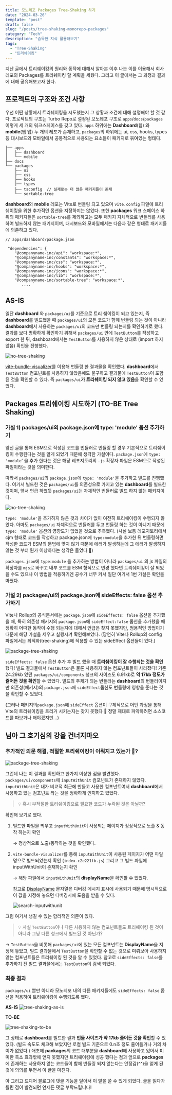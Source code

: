 ```yaml
---
title: 모노레포 Packages Tree-Shaking 하기
date: "2024-03-26"
template: "post"
draft: false
slug: "/posts/tree-shaking-monorepo-packages"
category: "Tech"
description: "습득한 지식 활용해보기"
tags:
  - "Tree-Shaking"
  - "트리쉐이킹"
---
```


지난 글에서 트리쉐이킹의 원리와 동작에 대해서 알아본 이후 나는 이를 이용해서 회사 레포의 Packages를 트리쉐이킹 할 계획을 세웠다. 그리고 이 글에서는 그 과정과 결과에 대해 공유해보고자 한다.

## 프로젝트의 구조와 조건 사항

우선 어떤 상황에서 트리쉐이킹을 시도했는지 그 상황과 조건에 대해 설명해야 할 것 같다. 프로젝트의 구조는 Turbo Repo로 설정된 모노레포 구조로 `apps`/`docs`/`packages` 이렇게 세 개의 워크스페이스를 갖고 있다. `apps` 하위에는 **Dashboard**(웹) 와 **mobile**(웹 앱) 두 개의 레포가 존재하고, `packages`의 하위에는 ui, css, hooks, types 등 대시보드와 모바일에서 공통적으로 사용되는 요소들이 패키지로 묶여있는 형태다.

```
├── apps
│   ├── dashboard
│   └── mobile
├── docs
└── packages
    ├── ui
    ├── css
    ├── hooks
    ├── types
    ├── tsconfig  // 실제로는 더 많은 패키지들이 존재
    └── sortable-tree
```

**dashboard**와 **mobile** 레포는 Vite로 번들링 되고 있으며 `vite.config` 파일에 트리쉐이킹을 위한 추가적인 옵션을 지정하지는 않았다. 또한 **packages** 워크 스페이스 하위의 패키지들은 `sortable-tree`를 제외하고는 모두 패키지 자체적으로 번들러를 사용하여 빌드하지 않는 패키지이며, 대시보드와 모바일에서는 다음과 같은 형태로 패키지들에 의존하고 있다.

```
// apps/dashboard/package.json

 "dependencies": {
    "@companyname-inc/api": "workspace:*",
    "@companyname-inc/constants": "workspace:*",
    "@companyname-inc/css": "workspace:*",
    "@companyname-inc/hooks": "workspace:*",
    "@companyname-inc/icons": "workspace:*",
    "@companyname-inc/lib": "workspace:*",
    "@companyname-inc/sortable-tree": "workspace:*",
	   ....
```

## AS-IS

일단 **dashboard** 와 `packages/ui`를 기준으로 트리 쉐이킹이 되고 있는지, 즉 **dashboard**를 빌드했을 때 `packages/ui`의 모든 코드가 함께 번들링 되는 것이 아니라 **dashboard**에서 사용하는 `packages/ui`의 코드만 번들링 되는지를 확인하기로 했다. 결과를 보다 명확하게 확인하기 위해서 `packages/ui` 안에 `TestButton`를 작성하고 export 한 뒤, dashboard에서는 `TestButton`를 사용하지 않은 상태로 (import 하지 않음) 확인을 진행했다.

![no-tree-shaking](/media/no-tree-shaking.png)

[vite-bundle-visualizer](https://github.com/KusStar/vite-bundle-visualizer#readme)를 이용해 번들링 한 결과물을 확인했다. **dashboard**에서 `TestButton` 컴포넌트를 사용하지 않았음에도 불구하고 결과물에 `TestButton`이 포함된 것을 확인할 수 있다. 즉 `packages/ui`**가 트리쉐이킹 되지 않고 있음**을 확인할 수 있었다.

## Packages 트리쉐이킹 시도하기 (TO-BE Tree Shaking)

### 가설 1) packages/ui의 package.json에 type: 'module' 옵션 추가하기

앞선 글을 통해 ESM으로 작성된 코드를 번들러로 번들링 할 경우 기본적으로 트리쉐이킹이 수행된다는 것을 알게 되었기 때문에 생각한 가설이다. `package.json`에 `type: 'module`' 을 추가 한다는 것은 해당 레포지토리의 `.js` 확장자 파일은 ESM으로 작성된 파일이라는 것을 의미한다.

따라서 `packages/ui`의 `package.json`에 `type: 'module'`을 추가하고 빌드를 진행했다. 여기서 빌드한 것은 `packages/ui`를 의존성으로 가지고 있는 **dashboard**를 빌드한 것이며, 앞서 언급 하였듯 `packages/ui`는 자체적인 번들러로 빌드 하지 않는 패키지이다.

![no-tree-shaking](/media/no-tree-shaking.png)

`type: 'module'`을 추가하지 않은 것과 차이가 없이 여전히 트리쉐이킹이 수행되지 않았다. 아마도 `packages/ui` 자체적으로 번들러를 두고 번들링 하는 것이 아니기 때문에 `type: 'module'` 옵션의 영향도가 없었을 것으로 추측했다. (사실 보통 레포지토리에서 cjm 형태로 코드를 작성하고 package.json에 `type:module`을 추가한 뒤 번들링하면 작성한 코드가 ESM의 문법에 맞지 않기 때문에 에러가 발생하는데 그 에러가 발생하지 않는 것 부터 뭔가 이상하다는 생각은 들었다 🤫)

`packages.json`에 `type:module` 을 추가하는 방법이 아니라 `packages/ui` 의 js 파일의 확장자를 `mjs`로 바꾸고 내부 코드를 ESM 형식으로 변경 했다면 트리쉐이킹이 잘 되었을 수도 있으나 이 방법을 적용하기엔 공수가 너무 커서 일단 여기서 1번 가설은 확인을 마쳤다.

### 가설 2) packages/ui의 package.json에 sideEffects: false 옵션 추가하기

Vite나 Rollup의 공식문서에는 `package.json`에 `sideEffects: false` 옵션을 추가했을 때, 특히 의존성 패키지의 `package.json`에 `sideEffect:false` 옵션을 추가했을 때 정확히 어떠한 동작이 수행 되는지에 대해서 언급은 찾지 못했지만, 범용적인 방법이기 때문에 해당 가설을 세우고 실행시켜 확인해보았다. (당연히 Vite나 Rollup의 config 파일에서는 최적화(tree-shaking)에 적용할 수 있는 sideEffect 옵션들이 있다.)

![package-tree-shaking](/media/package-tree-shaking.png)

`sideEffects: false` 옵션 추가 후 빌드 했을 때 **트리쉐이킹이 잘 수행되는 것을 확인**했다! 빌드 결과물에서 `TestButton`은 물론 사용하지 않는 컴포넌트들이 사라졌다! 기존 24.29kb 였던 `packages/ui/components` 청크의 사이즈도 6.91kb로 **약 17kb 정도가 줄어든 것을 확인**할 수 있었다. 빌드의 주체가 되는 번들러는 **dashboard**의 번들러이지만 의존성(패키지)의 `package.json`에 `sideEffect`옵션도 번들링에 영향을 준다는 것을 확인할 수 있었다.

(그러나 패키지의`package.json`에 `sideEffect` 옵션이 구체적으로 어떤 과정을 통해 Vite의 트리쉐이킹을 트리거 시키는지는 찾지 못했다 🥹 정말 제대로 파악하려면 소스코드를 파보거나 해야겠지만…)

## 님아 그 호기심의 강을 건너지마오

### 추가적인 의문 해결, 적절한 트리쉐이킹이 이뤄지고 있는가 🤔?

![package-tree-shaking](/media/package-tree-shaking.png)

그런데 나는 이 결과를 확인하고 한가지 이상한 점을 발견했다. `packages/ui/components`에 `inputWithUnit` 컴포넌트가 존재하지 않았다. `inputWithUnit`은 내가 비교적 최근에 만들고 사용한 컴포넌트여서 **dashboard**에서 사용하고 있는 컴포넌트 라는 것을 정확하게 인지하고 있었다.

> 💡 혹시 부적절한 트리쉐이킹으로 필요한 코드가 누락된 것은 아닐까?

확인해 보기로 했다.

1. 빌드한 파일을 띄우고 `inputWithUnit`이 사용되는 페이지가 정상적으로 노출 & 동작 하는지 확인

   → 정상적으로 노출/동작하는 것을 확인했다.

2. `vite-bundle-visualizer`를 통해 `inputWithUnit`이 사용된 페이지가 어떤 파일명으로 빌드되었는지 확인 (`index-c2e221fb.js`) 그리고 그 빌드 파일에 inputWithUnit이 존재하는지 확인

   → 해당 파일에서 `inputWithUnit`의 **displayName**을 확인할 수 있었다.

   참고로 [DisplayName](https://ko.legacy.reactjs.org/docs/react-component.html#displayname) 문자열은 디버깅 메시지 표시에 사용되기 때문에 명시적으로 이 값을 지정해 놓으면 디버깅시에 도움을 받을 수 있다.

   ![search-inputwithunit](/media/search-build.png)

그럼 여기서 생길 수 있는 합리적인 의문이 있다.


> 💡 사실 `TestButton`이나 다른 사용하지 않는 컴포넌트들도 트리쉐이킹 된 것이 아니라 그냥 다른 청크에서 빌드된 것 아닌가?


→ `TestButton`을 비롯해 `packages/ui`에 있는 모든 컴포넌트는 **DisplayName**을 지정해 놓았고, 빌드 결과물에서 `TestButton`을 확인할 수 없는 것으로 미뤄보아 사용하지 않는 컴포넌트들은 트리쉐이킹 된 것을 알 수 있었다. 참고로 `sideEffects: false`를 추가하기 전 빌드 결과물에서는 `TestButton`이 검색 되었다.

### 최종 결과

`packages/ui` 뿐만 아니라 모노레포 내의 다른 패키지들에도 `sideEffects: false` 옵션을 적용하여 트리쉐이킹이 수행되도록 했다.

**AS-IS**
![tree-shaking-as-is](/media/tree-shaking-as-is.png)

**TO-BE**

![tree-shaking-to-be](/media/tree-shaking-to-be.png)

그 상태로 **dashboard**를 빌드한 결과 **번들 사이즈가 약 17kb 줄어든 것을 확인**할 수 있었다. (빌드 속도도 체크해 보았지만 로컬 빌드 기준으로 0.n초 정도 줄어들거나 거의 차이가 없었다.) 애초에 **packages**의 코드 대부분을 **dashboard**에 사용하고 있어서 미미한 축소 효과밖에 얻지 못했지만 트리쉐이킹에 성공 했다는 점과 앞으로 **packages**에 존재하는 사용하지 않는 코드들이 함께 번들링 되지 않는다는 안정감(^^)을 얻게 된 것에 의의를 두면서 이 글을 마친다.

아 그리고 드디어 블로그에 댓글 기능을 달아서 이 말을 쓸 수 있게 되었다. 글을 읽다가 틀린 점이 발견되면 언제든 댓글 부탁드립니다!
